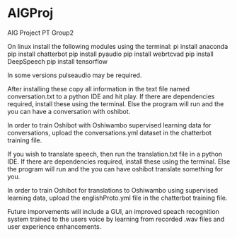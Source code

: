 # AIGProj
AIG Project PT Group2

On linux install the following modules using the terminal:
pi install anaconda
pip install chatterbot
pip install pyaudio
pip install webrtcvad
pip install DeepSpeech
pip install tensorflow

In some versions pulseaudio may be required.

After installing these copy all information in the text file named conversation.txt to a python IDE and hit play.
If there are dependencies required, install these using the terminal.
Else the program will run and the you can have a conversation with oshibot.

In order to train Oshibot with Oshiwambo supervised learning data for conversations, upload the conversations.yml dataset in the chatterbot training file.

If you wish to translate speech, then run the translation.txt file in a python IDE.
If there are dependencies required, install these using the terminal.
Else the program will run and the you can have oshibot translate something for you.

In order to train Oshibot for translations to Oshiwambo using supervised learning data, upload the englishProto.yml file in the chatterbot training file.

Future imporvements will include a GUI, an improved speach recognition system trained to the users voice by learning from recorded .wav files and user experience enhancements. 



